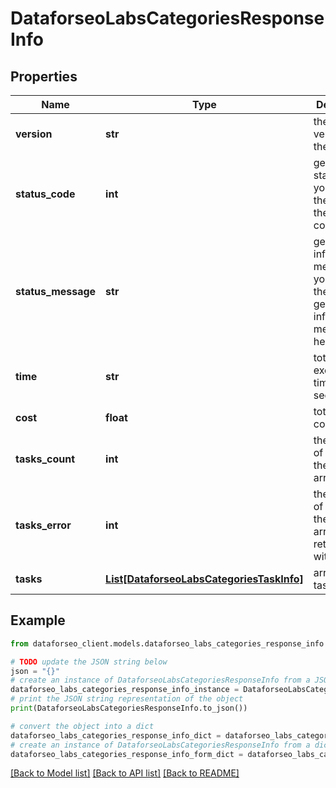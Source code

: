 # DataforseoLabsCategoriesResponseInfo


## Properties

Name | Type | Description | Notes
------------ | ------------- | ------------- | -------------
**version** | **str** | the current version of the API | [optional] 
**status_code** | **int** | general status code you can find the full list of the response codes here | [optional] 
**status_message** | **str** | general informational message you can find the full list of general informational messages here | [optional] 
**time** | **str** | total execution time, seconds | [optional] 
**cost** | **float** | total tasks cost, USD | [optional] 
**tasks_count** | **int** | the number of tasks in the tasks array | [optional] 
**tasks_error** | **int** | the number of tasks in the tasks array returned with an error | [optional] 
**tasks** | [**List[DataforseoLabsCategoriesTaskInfo]**](DataforseoLabsCategoriesTaskInfo.md) | array of tasks | [optional] 

## Example

```python
from dataforseo_client.models.dataforseo_labs_categories_response_info import DataforseoLabsCategoriesResponseInfo

# TODO update the JSON string below
json = "{}"
# create an instance of DataforseoLabsCategoriesResponseInfo from a JSON string
dataforseo_labs_categories_response_info_instance = DataforseoLabsCategoriesResponseInfo.from_json(json)
# print the JSON string representation of the object
print(DataforseoLabsCategoriesResponseInfo.to_json())

# convert the object into a dict
dataforseo_labs_categories_response_info_dict = dataforseo_labs_categories_response_info_instance.to_dict()
# create an instance of DataforseoLabsCategoriesResponseInfo from a dict
dataforseo_labs_categories_response_info_form_dict = dataforseo_labs_categories_response_info.from_dict(dataforseo_labs_categories_response_info_dict)
```
[[Back to Model list]](../README.md#documentation-for-models) [[Back to API list]](../README.md#documentation-for-api-endpoints) [[Back to README]](../README.md)


